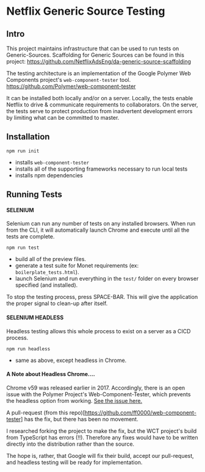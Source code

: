 # Netflix Generic Source Testing

## Intro
This project maintains infrastructure that can be used to run tests on Generic-Sources. Scaffolding for Generic Sources
can be found in this project: https://github.com/NetflixAdsEng/da-generic-source-scaffolding

The testing architecture is an implementation of the Google Polymer Web Components project's `web-component-tester` tool.
https://github.com/Polymer/web-component-tester

It can be installed both locally and/or on a server. Locally, the tests enable Netflix to drive & communicate requirements to 
collaborators. On the server, the tests serve to protect production from inadvertent development errors by limiting 
what can be committed to master.


## Installation
`npm run init`
 - installs `web-component-tester`
 - installs all of the supporting frameworks necessary to run local tests
 - installs npm dependencies


## Running Tests

#### SELENIUM
Selenium can run any number of tests on any installed browsers. When run from the CLI, it will 
automatically launch Chrome and execute until all the tests are complete.

`npm run test`   
 - build all of the preview files.
 - generate a test suite for Monet requirements (ex: `boilerplate_tests.html`).
 - launch Selenium and run everything in the `test/` folder on every browser specified (and installed).

 To stop the testing process, press SPACE-BAR. This will give the application the proper signal
 to clean-up after itself.

#### SELENIUM HEADLESS
Headless testing allows this whole process to exist on a server as a CICD process.

 `npm run headless`
 - same as above, except headless in Chrome.


#### A Note about Headless Chrome....
Chrome v59 was released earlier in 2017. Accordingly, there is an open issue with the Polymer Project's Web-Component-Tester,
which prevents the headless option from working. [See the issue here.](https://github.com/Polymer/web-component-tester/issues/561) 

A pull-request (from this repo)[https://github.com/ff0000/web-component-tester] has the fix, but there has been no movement.

I researched forking the project to make the fix, but the WCT project's build from TypeScript has errors (!!). Therefore
any fixes would have to be written directly into the distribution rather than the source.

The hope is, rather, that Google will fix their build, accept our pull-request, and headless testing will 
be ready for implementation.

